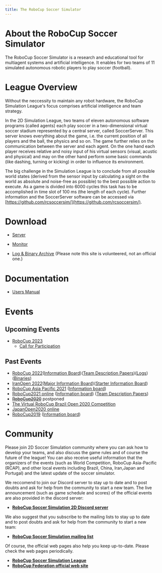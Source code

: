 ```yaml
---
title: The RoboCup Soccer Simulator
---
```


# About the RoboCup Soccer Simulator

The RoboCup Soccer Simulator is a research and educational tool for
multiagent systems and artificial intelligence. It enables for two
teams of 11 simulated autonomous robotic players to play soccer
(football).


# League Overview

Without the neccessity to maintain any robot hardware, the RoboCup
Simulation League's focus comprises artificial intelligence and team
strategy.

In the 2D Simulation League, two teams of eleven autonomous software
programs (called agents) each play soccer in a two-dimensional virtual
soccer stadium represented by a central server, called
SoccerServer. This server knows everything about the game, i.e. the
current position of all players and the ball, the physics and so
on. The game further relies on the communication between the server
and each agent. On the one hand each player receives relative and
noisy input of his virtual sensors (visual, acustic and physical) and
may on the other hand perform some basic commands (like dashing,
turning or kicking) in order to influence its environment.

The big challenge in the Simulation League is to conclude from all
possible world states (derived from the sensor input by calculating a
sight on the world as absolute and noise-free as possible) to the best
possible action to execute. As a game is divided into 6000 cycles this
task has to be accomplished in time slot of 100 ms (the length of each
cycle). Further information and the SoccerServer software can be
accessed via [https://github.com/rcsoccersim/](https://github.com/rcsoccersim/).


# Download

- [Server](https://github.com/rcsoccersim/rcssserver/releases)
- [Monitor](https://github.com/rcsoccersim/rcssmonitor/releases)

- [Log & Binary Archive](https://archive.robocup.info/Soccer/Simulation/2D/) (Please note this site is volunteered, not an official one.)

# Documentation

- [Users Manual](https://rcsoccersim.readthedocs.io/)


# Events

## Upcoming Events
  - [RoboCup 2023](https://2023.robocup.org/)
    - [Call for Participation](https://docs.google.com/document/d/13-VFRA1dDpzZlPVcHX42XT6_82X4hR0BmNqlRQ4eOe8/edit?usp=sharing)

## Past Events
  - [RoboCup 2022](https://2022.robocup.org/)([Information Board](https://docs.google.com/document/d/1mP4SHTXTgdkruqdR7llE3jNgcOpjlB1-N-zHoGmsx0I/edit?usp=sharing))([Team Description Papers](./robocup2022/TDP/index.md))([Logs](https://drive.google.com/drive/folders/109Vjif6GmYswQw3B9edYK-HELCigzKk8?usp=sharing))([Binaries](https://drive.google.com/drive/folders/1DhqovuqXBKZ1YNFvkmXn4hfiIopj4DOe?usp=sharing))
  - [IranOpen 2022](http://iranopenrobocup.ir/)([Major Information
    Board](https://docs.google.com/document/d/1maHc0JDC3UpwaHXjVX6OfWvQbx4CJlrzEz4uPr2zpjA/edit?usp=sharing))([Starter
    Information Board](https://docs.google.com/document/d/1nHRUk_lDFsd7pD4iyuubOKA_BuF31TPzqf6JR_G933o/edit?usp=sharing))
  - [RoboCup Asia Pacific 2021](https://2021.robocupap.org/eng/index.html) ([Information board](https://docs.google.com/document/d/1eJGe3B4d-nGcAER82PhEUQ0Jpg3JWbnE3nM0fwnDSL0/edit?usp=sharing))
  - [RoboCup2021 online](https://2021.robocup.org/) ([Information board](https://docs.google.com/document/d/18FbbsghP-4K5P_G2hUpANdibdUzqepqLAmdL2jZ_FMM/edit?usp=sharing)) ([Team Description Papers](./robocup2021/TDP/))
  - ~~[RoboCup2020](https://ssim.robocup.org/soccer-simulation-2d/2d-competition/2020-2/call-for-participation/)~~ postponed
  - [The Virtual RoboCup Brazil Open 2020 Competition](http://www.cbrobotica.org/)
  - [JapanOpen2020 online](https://docs.google.com/document/d/1lzh7coqRM1kHWJxnlr-tGMDMC5WFsxUDHPQoZS7m630/edit?usp=sharing)
  - [RoboCup2019](./robocup2019/) ([Information board](https://docs.google.com/document/d/1BNe1-sV_5-AZvmM9SAc4TQwgX4_jbwIenl0QnEGUOyY/edit?usp=sharing))

<!--
- Past Events
  - RoboCup2018
  - RoboCup2017
  - ...
-->

# Community

Please join 2D Soccer Simulation community where you can ask how to develop your teams, and also discuss the game rules and of course the future of the league!
You can also receive useful information that the organizers of the events (such as World Competition, RoboCup Asia-Pacific (RCAP), and other local events including Brazil, China, Iran,Japan and Portugal) and the latest update of the soccer simulator.

We reccomend to join our Discord server to stay up to date and to post doubts and ask for help from the community to start a new team.
The live announcement (such as game schedule and scores) of the official events are also provided in the discord server:

- **[RoboCup Soccer Simulation 2D Discord server](https://discord.gg/yFxkCcatGe)**

We also suggest that you subscribe to the mailing lists to stay up to date and to post doubts and ask for help from the community to start a new team:

- **[RoboCup Soccer Simulation mailing list](https://lists.robocup.org/mm/lists/robocup-sim.lists.robocup.org/)**

Of course, the official web pages also help you keep up-to-date.
Please check the web pages periodically.

- **[RoboCup Soccer Simulation League](https://ssim.robocup.org/)**
- **[RoboCup Federation official web site](https://www.robocup.org/)**
